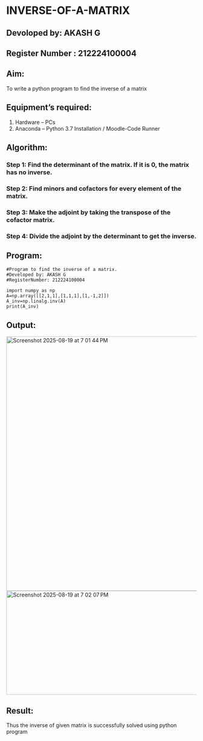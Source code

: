 # INVERSE-OF-A-MATRIX
## Devoloped by: AKASH G
## Register Number : 212224100004
## Aim:
To write a python program to find the inverse of a matrix
## Equipment’s required:
1. 	Hardware – PCs
2. 	Anaconda – Python 3.7 Installation / Moodle-Code Runner
## Algorithm:
### Step 1: Find the determinant of the matrix. If it is 0, the matrix has no inverse.
### Step 2: Find minors and cofactors for every element of the matrix.
### Step 3: Make the adjoint by taking the transpose of the cofactor matrix.
### Step 4: Divide the adjoint by the determinant to get the inverse.

## Program:
```
#Program to find the inverse of a matrix.
#Developed by: AKASH G
#RegisterNumber: 212224100004

import numpy as np
A=np.array([[2,1,1],[1,1,1],[1,-1,2]])
A_inv=np.linalg.inv(A)
print(A_inv)
```
## Output:

<img width="1110" height="673" alt="Screenshot 2025-08-19 at 7 01 44 PM" src="https://github.com/user-attachments/assets/3e3e1c3f-ce68-472c-bae0-7773ef26c0f3" />
<img width="1080" height="275" alt="Screenshot 2025-08-19 at 7 02 07 PM" src="https://github.com/user-attachments/assets/6ea75ad7-0f0b-4808-b95e-fc5db6021097" />

## Result:
Thus the inverse of given matrix is successfully solved using python program

